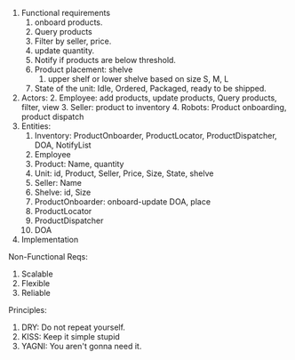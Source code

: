1. Functional requirements
	1. onboard products.
	2. Query products
	3. Filter by seller, price.
	4. update quantity.
	5. Notify if products are below threshold.
	6. Product placement: shelve
		1. upper shelf or lower shelve based on size S, M, L
	7. State of the unit: Idle, Ordered, Packaged, ready to be shipped.
2. Actors: 
	2. Employee: add products, update products, Query products, filter, view
	3. Seller:  product to inventory
	4. Robots: Product onboarding, product dispatch
3. Entities:
	1. Inventory: ProductOnboarder, ProductLocator, ProductDispatcher, DOA, NotifyList
	2. Employee
	3. Product: Name, quantity
	4. Unit: id, Product, Seller, Price, Size, State, shelve
	5. Seller: Name
	6. Shelve: id, Size
	7. ProductOnboarder: onboard-update DOA, place 
	8. ProductLocator
	9. ProductDispatcher
	10. DOA
4. Implementation

Non-Functional Reqs:
1. Scalable
2. Flexible
3. Reliable

Principles:
1. DRY: Do not repeat yourself.
2. KISS: Keep it simple stupid
3. YAGNI: You aren't gonna need it.